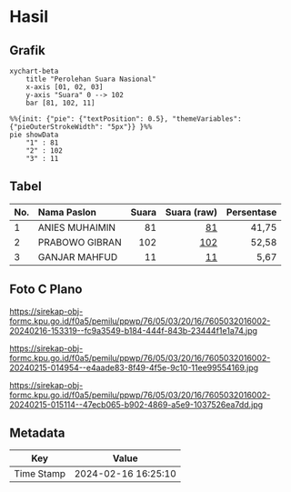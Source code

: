 # Hasil

## Grafik

```mermaid
xychart-beta
    title "Perolehan Suara Nasional"
    x-axis [01, 02, 03]
    y-axis "Suara" 0 --> 102
    bar [81, 102, 11]
```

```mermaid
%%{init: {"pie": {"textPosition": 0.5}, "themeVariables": {"pieOuterStrokeWidth": "5px"}} }%%
pie showData
    "1" : 81
    "2" : 102
    "3" : 11
```

## Tabel

| No. | Nama Paslon    | Suara | Suara (raw) | Persentase |
|:--- |:-------------- | -----:| -----------:| ----------:|
| 1   | ANIES MUHAIMIN | 81    | [81][p-1]   | 41,75      |
| 2   | PRABOWO GIBRAN | 102   | [102][p-2]  | 52,58      |
| 3   | GANJAR MAHFUD  | 11    | [11][p-3]   | 5,67       |


[p-1]: https://github.com/gigit-pemilu/pemilu-2024/blob/main/pilpres/hitung-suara/sub/76-sulawesi-barat/sub/05-majene/sub/03-sendana/sub/2016-binanga/sub/002-tps/sub/paslon-1.txt
[p-2]: https://github.com/gigit-pemilu/pemilu-2024/blob/main/pilpres/hitung-suara/sub/76-sulawesi-barat/sub/05-majene/sub/03-sendana/sub/2016-binanga/sub/002-tps/sub/paslon-2.txt
[p-3]: https://github.com/gigit-pemilu/pemilu-2024/blob/main/pilpres/hitung-suara/sub/76-sulawesi-barat/sub/05-majene/sub/03-sendana/sub/2016-binanga/sub/002-tps/sub/paslon-3.txt

## Foto C Plano

https://sirekap-obj-formc.kpu.go.id/f0a5/pemilu/ppwp/76/05/03/20/16/7605032016002-20240216-153319--fc9a3549-b184-444f-843b-23444f1e1a74.jpg

https://sirekap-obj-formc.kpu.go.id/f0a5/pemilu/ppwp/76/05/03/20/16/7605032016002-20240215-014954--e4aade83-8f49-4f5e-9c10-11ee99554169.jpg

https://sirekap-obj-formc.kpu.go.id/f0a5/pemilu/ppwp/76/05/03/20/16/7605032016002-20240215-015114--47ecb065-b902-4869-a5e9-1037526ea7dd.jpg


## Metadata

| Key        | Value               |
| ---------- | ------------------- |
| Time Stamp | 2024-02-16 16:25:10 |



